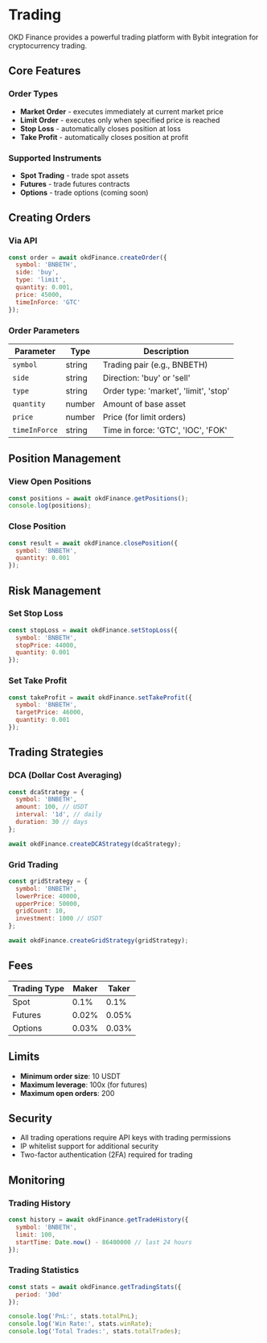 # Trading

OKD Finance provides a powerful trading platform with Bybit integration for cryptocurrency trading.

## Core Features

### Order Types

- **Market Order** - executes immediately at current market price
- **Limit Order** - executes only when specified price is reached
- **Stop Loss** - automatically closes position at loss
- **Take Profit** - automatically closes position at profit

### Supported Instruments

- **Spot Trading** - trade spot assets
- **Futures** - trade futures contracts
- **Options** - trade options (coming soon)

## Creating Orders

### Via API

```javascript
const order = await okdFinance.createOrder({
  symbol: 'BNBETH',
  side: 'buy',
  type: 'limit',
  quantity: 0.001,
  price: 45000,
  timeInForce: 'GTC'
});
```

### Order Parameters

| Parameter | Type | Description |
|-----------|------|-------------|
| `symbol` | string | Trading pair (e.g., BNBETH) |
| `side` | string | Direction: 'buy' or 'sell' |
| `type` | string | Order type: 'market', 'limit', 'stop' |
| `quantity` | number | Amount of base asset |
| `price` | number | Price (for limit orders) |
| `timeInForce` | string | Time in force: 'GTC', 'IOC', 'FOK' |

## Position Management

### View Open Positions

```javascript
const positions = await okdFinance.getPositions();
console.log(positions);
```

### Close Position

```javascript
const result = await okdFinance.closePosition({
  symbol: 'BNBETH',
  quantity: 0.001
});
```

## Risk Management

### Set Stop Loss

```javascript
const stopLoss = await okdFinance.setStopLoss({
  symbol: 'BNBETH',
  stopPrice: 44000,
  quantity: 0.001
});
```

### Set Take Profit

```javascript
const takeProfit = await okdFinance.setTakeProfit({
  symbol: 'BNBETH',
  targetPrice: 46000,
  quantity: 0.001
});
```

## Trading Strategies

### DCA (Dollar Cost Averaging)

```javascript
const dcaStrategy = {
  symbol: 'BNBETH',
  amount: 100, // USDT
  interval: '1d', // daily
  duration: 30 // days
};

await okdFinance.createDCAStrategy(dcaStrategy);
```

### Grid Trading

```javascript
const gridStrategy = {
  symbol: 'BNBETH',
  lowerPrice: 40000,
  upperPrice: 50000,
  gridCount: 10,
  investment: 1000 // USDT
};

await okdFinance.createGridStrategy(gridStrategy);
```

## Fees

| Trading Type | Maker | Taker |
|--------------|-------|-------|
| Spot | 0.1% | 0.1% |
| Futures | 0.02% | 0.05% |
| Options | 0.03% | 0.03% |

## Limits

- **Minimum order size**: 10 USDT
- **Maximum leverage**: 100x (for futures)
- **Maximum open orders**: 200

## Security

- All trading operations require API keys with trading permissions
- IP whitelist support for additional security
- Two-factor authentication (2FA) required for trading

## Monitoring

### Trading History

```javascript
const history = await okdFinance.getTradeHistory({
  symbol: 'BNBETH',
  limit: 100,
  startTime: Date.now() - 86400000 // last 24 hours
});
```

### Trading Statistics

```javascript
const stats = await okdFinance.getTradingStats({
  period: '30d'
});

console.log('PnL:', stats.totalPnL);
console.log('Win Rate:', stats.winRate);
console.log('Total Trades:', stats.totalTrades);
```
